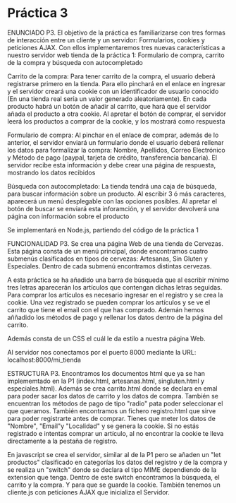 # Práctica 3

ENUNCIADO P3.
El objetivo de la práctica es familiarizarse con tres formas de interacción entre un cliente y un servidor: Formularios, cookies y peticiones AJAX. Con ellos implementaremos tres nuevas características a nuestro servidor web tienda de la práctica 1: Formulario de compra, carrito de la compra y búsqueda con autocompletado

Carrito de la compra: Para tener carrito de la compra, el usuario deberá registrarse primero en la tienda. Para ello pinchará en el enlace en ingresar y el servidor creará una cookie con un identificador de usuario conocido (En una tienda real sería un valor generado aleatoriamente). En cada producto habrá un botón de añadir al carrito, que hará que el servidor añada el producto a otra cookie. Al apretar el botón de comprar, el servidor leerá los productos a comprar de la cookie, y los mostrará como respuesta

Formulario de compra: Al pinchar en el enlace de comprar, además de lo anterior, el servidor enviará un formulario donde el usuario deberá rellenar los datos para formalizar la compra: Nombre, Apellidos, Correo Electrónico y Método de pago (paypal, tarjeta de crédito, transferencia bancaria). El servidor recibe esta información y debe crear una página de respuesta, mostrando los datos recibidos

Búsqueda con autocompletado: La tienda tendrá una caja de búsqueda, para buscar información sobre un producto. Al escribir 3 ó más caracteres, aparecerá un menú desplegable con las opciones posibles. Al apretar el botón de buscar se enviará esta inforamción, y el servidor devolverá una página con información sobre el producto

Se implementará en Node.js, partiendo del código de la práctica 1

FUNCIONALIDAD P3.
Se crea una página Web de una tienda de Cervezas.
Esta página consta de un menú principal, donde encontramos cuatro submenús clasificados
en tipos de cervezas: Artesanas, Sin Gluten y Especiales. Dentro de cada submenú encontramos distintas cervezas.

A esta práctica se ha añadido una barra de búsqueda que al escribir mínimo tres letras aparecerán los artículos que contengan dichas letras seguidas. Para comprar los artículos es necesario ingresar en el registro y se crea la cookie. Una vez registrado se pueden comprar los artículos y se ve el carrito que tiene el email con el que has comprado. Ademán hemos aññadido los métodos de pago y rellenar los datos dentro de la página del carrito.

Además consta de un CSS el cuál le da estilo a nuestra página Web.

Al servidor nos conectamos por el puerto 8000 mediante la URL: localhost:8000/mi_tienda

ESTRUCTURA P3.
Encontramos los documentos html que ya se han implememtado en la P1 (index.html, artesanas.html, singluten.html y especiales.html). Además se crea carrito.html donde se declara en emal para poder sacar los datos de carrito y los datos de compra.
También se encuentran los métodos de pago de tipo "radio" pata poder seleccionar el que queramos.
También encontramos un fichero registro.html que sirve para poder registrarte antes de comprar. Tienes que meter los datos de "Nombre", "Email"y "Localidad" y se genera la cookie. Si no estás registrado e intentas comprar un artículo, al no encontrar la cookie te lleva directamente a la pestaña de registro.

En javascript se crea el servidor, similar al de la P1 pero se añaden un "let productos" clasificado en categorías los datos del registro y de la compra y se realiza un "switch" donde se declara el tipo MIME dependiendo de la extension que tenga. Dentro de este switch encontramos la búsqueda, el carrito y la compra. Y para que se guarde la cookie.
También tenemos un cliente.js con peticiones AJAX que inicializa el Servidor.
